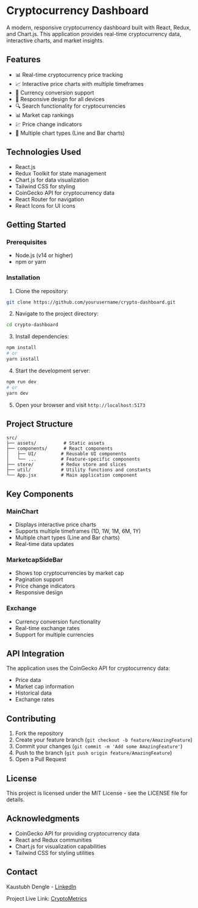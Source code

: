 # Cryptocurrency Dashboard

A modern, responsive cryptocurrency dashboard built with React, Redux, and Chart.js. This application provides real-time cryptocurrency data, interactive charts, and market insights.

## Features

- 📊 Real-time cryptocurrency price tracking
- 📈 Interactive price charts with multiple timeframes
- 💱 Currency conversion support
- 📱 Responsive design for all devices
- 🔍 Search functionality for cryptocurrencies
- 📊 Market cap rankings
- 💹 Price change indicators
- 🎨 Multiple chart types (Line and Bar charts)

## Technologies Used

- React.js
- Redux Toolkit for state management
- Chart.js for data visualization
- Tailwind CSS for styling
- CoinGecko API for cryptocurrency data
- React Router for navigation
- React Icons for UI icons

## Getting Started

### Prerequisites

- Node.js (v14 or higher)
- npm or yarn

### Installation

1. Clone the repository:
```bash
git clone https://github.com/yourusername/crypto-dashboard.git
```

2. Navigate to the project directory:
```bash
cd crypto-dashboard
```

3. Install dependencies:
```bash
npm install
# or
yarn install
```

4. Start the development server:
```bash
npm run dev
# or
yarn dev
```

5. Open your browser and visit `http://localhost:5173`

## Project Structure

```
src/
├── assets/          # Static assets
├── components/      # React components
│   ├── UI/         # Reusable UI components
│   └── ...         # Feature-specific components
├── store/          # Redux store and slices
├── util/           # Utility functions and constants
└── App.jsx         # Main application component
```

## Key Components

### MainChart
- Displays interactive price charts
- Supports multiple timeframes (1D, 1W, 1M, 6M, 1Y)
- Multiple chart types (Line and Bar charts)
- Real-time data updates

### MarketcapSideBar
- Shows top cryptocurrencies by market cap
- Pagination support
- Price change indicators
- Responsive design

### Exchange
- Currency conversion functionality
- Real-time exchange rates
- Support for multiple currencies

## API Integration

The application uses the CoinGecko API for cryptocurrency data:
- Price data
- Market cap information
- Historical data
- Exchange rates

## Contributing

1. Fork the repository
2. Create your feature branch (`git checkout -b feature/AmazingFeature`)
3. Commit your changes (`git commit -m 'Add some AmazingFeature'`)
4. Push to the branch (`git push origin feature/AmazingFeature`)
5. Open a Pull Request

## License

This project is licensed under the MIT License - see the LICENSE file for details.

## Acknowledgments

- CoinGecko API for providing cryptocurrency data
- React and Redux communities
- Chart.js for visualization capabilities
- Tailwind CSS for styling utilities

## Contact

Kaustubh Dengle - [LinkedIn](https://www.linkedin.com/in/kaustubhdengle/)

Project Live Link: [CryptoMetrics](https://cryptometricsksd.netlify.app/)
